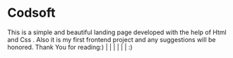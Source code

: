 # Codsoft
This is a simple and beautiful landing page developed with the help of Html and Css . Also it is my  first frontend project and any suggestions will be honored. 
Thank You for reading:)
|
|
|
|
|
|
:)
